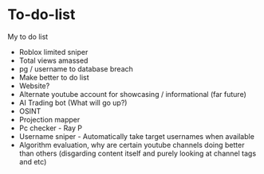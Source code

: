 # To-do-list
My to do list

+ Roblox limited sniper
+ Total views amassed
+ pg / username to database breach
+ Make better to do list
+ Website? 
+ Alternate youtube account for showcasing / informational (far future)
+ AI Trading bot (What will go up?)
+ OSINT
+ Projection mapper
+ Pc checker - Ray P
+ Username sniper - Automatically take target usernames when available
+ Algorithm evaluation, why are certain youtube channels doing better than others (disgarding content itself and purely looking at channel tags and etc)
